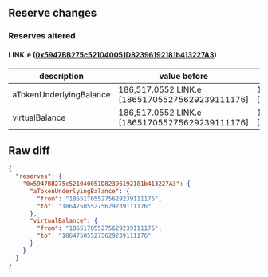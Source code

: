 ## Reserve changes

### Reserves altered

#### LINK.e ([0x5947BB275c521040051D82396192181b413227A3](https://snowtrace.io/address/0x5947BB275c521040051D82396192181b413227A3))

| description | value before | value after |
| --- | --- | --- |
| aTokenUnderlyingBalance | 186,517.0552 LINK.e [186517055275629239111176] | 186,475.0552 LINK.e [186475055275629239111176] |
| virtualBalance | 186,517.0552 LINK.e [186517055275629239111176] | 186,475.0552 LINK.e [186475055275629239111176] |


## Raw diff

```json
{
  "reserves": {
    "0x5947BB275c521040051D82396192181b413227A3": {
      "aTokenUnderlyingBalance": {
        "from": "186517055275629239111176",
        "to": "186475055275629239111176"
      },
      "virtualBalance": {
        "from": "186517055275629239111176",
        "to": "186475055275629239111176"
      }
    }
  }
}
```
